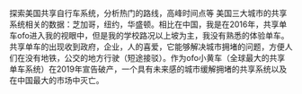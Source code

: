  探索美国共享自行车系统，分析热门的路线，高峰时间点等
 美国三大城市的共享系统相关的数据：芝加哥，纽约，华盛顿。相比在中国，我是在2016年，共享单车ofo进入我的视眼中，但是我的学校路况以上坡为主，我没有熟悉的体验单车。共享单车的出现收到政府，企业，人的喜爱，它能够解决城市拥堵的问题，方便人们在没有地铁，公交的地方行驶（短途接驳）。作为ofo小黄车（全球最大的共享单车系统）在2019年宣告破产，一个具有未来感的城市缓解拥堵的共享系统以及在中国最大的市场中灭亡。
   
